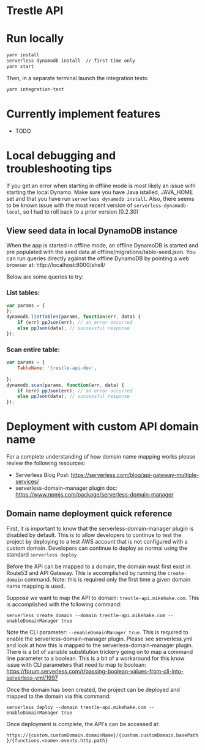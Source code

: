 # Trestle API 

# Run locally

```bash
yarn install
serverless dynamodb install  // first time only
yarn start
```

Then, in a separate terminal launch the integration tests:

```bash
yarn integration-test
```
# Currently implement features

- TODO


# Local debugging and troubleshooting tips

If you get an error when starting in offline mode is most likely an issue with 
starting the local Dynamo. Make sure you have Java istalled, JAVA_HOME set and
that you have run `serverless dynamodb install`. Also, there seems to be known
issue with the most recent version of `serverless-dynamodb-local`, so I had to
roll back to a prior version (0.2.30)

## View seed data in local DynamoDB instance
When the app is started in offline mode, an offline DynamoDB is started and pre populated
with the seed data at offline/migrations/table-seed.json. You can run queries directly against
the offline DynamoDB by pointing a web browser at: http://localhost:8000/shell/

Below are some queries to try:

### List tables:
```javascript
var params = {
};
dynamodb.listTables(params, function(err, data) {
    if (err) ppJson(err); // an error occurred
    else ppJson(data); // successful response
});
```

### Scan entire table:
```javascript
var params = {
    TableName: 'trestle-api-dev',
   
};
dynamodb.scan(params, function(err, data) {
    if (err) ppJson(err); // an error occurred
    else ppJson(data); // successful response
});
```

# Deployment with custom API domain name
For a complete understanding of how domain name mapping works please review the following
resources:
* Serverless Blog Post: https://serverless.com/blog/api-gateway-multiple-services/
* serverless-domain-manager plugin doc: https://www.npmjs.com/package/serverless-domain-manager 

## Domain name deployment quick reference
First, it is important to know that the serverless-domain-manager plugin is disabled by default.
This is to allow developers to continue to test the project by deploying to a test AWS account
that is not configured with a custom domain. Developers can continue to deploy as normal using 
the standard `serverless deploy`

Before the API can be mapped to a domain, the domain must first exist in Route53 and
API Gateway. This is accomplished by running the `create-domain` command. Note: this is required only the first time a given domain name mapping is used.

Suppose we want to map the API to domain: `trestle-api.mikehake.com`. This
is accomplished with the following command:

`serverless create_domain --domain trestle-api.mikehake.com --enableDomainManager true`

Note the CLI parameter: `--enableDomainManager true`. This is required to enable the 
serverless-domain-manager plugin. Please see serverless.yml and look at how this 
is mapped to the serverless-domain-manager plugin. There is a bit of variable substitution trickery going on to map a command line parameter to a boolean. This 
is a bit of a workaround for this know issue with CLI parameters that need to map to boolean: https://forum.serverless.com/t/passing-boolean-values-from-cli-into-serverless-yml/1997  

Once the domain has been created, the project can be deployed and mapped to the domain via this command:

`serverless deploy --domain trestle-api.mikehake.com --enableDomainManager true` 

Once deployment is complete, the API's can be accessed at:
   
`https://{custom.customDomain.domainName}/{custom.customDomain.basePath}/{functions.<name>.events.http.path}` 